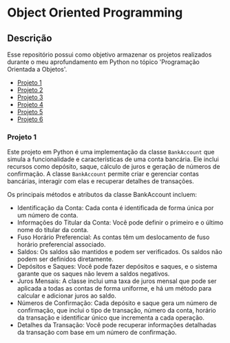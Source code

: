 ﻿# Object Oriented Programming

## Descrição
Esse repositório possui como objetivo armazenar os projetos realizados durante o meu aprofundamento em Python no tópico 'Programação Orientada a Objetos'.

- [Projeto 1](#projeto-1)
- [Projeto 2]()
- [Projeto 3]()
- [Projeto 4]()
- [Projeto 5]()
- [Projeto 6]()

### Projeto 1 

Este projeto em Python é uma implementação da classe `BankAccount` que simula a funcionalidade e características de uma conta bancária. Ele inclui recursos como depósito, saque, cálculo de juros e geração de números de confirmação. A classe `BankAccount` permite criar e gerenciar contas bancárias, interagir com elas e recuperar detalhes de transações.

Os principais métodos e atributos da classe BankAccount incluem:

- Identificação da Conta: Cada conta é identificada de forma única por um número de conta.
- Informações do Titular da Conta: Você pode definir o primeiro e o último nome do titular da conta.
- Fuso Horário Preferencial: As contas têm um deslocamento de fuso horário preferencial associado.
- Saldos: Os saldos são mantidos e podem ser verificados. Os saldos não podem ser definidos diretamente.
- Depósitos e Saques: Você pode fazer depósitos e saques, e o sistema garante que os saques não levem a saldos negativos.
- Juros Mensais: A classe inclui uma taxa de juros mensal que pode ser aplicada a todas as contas de forma uniforme, e há um método para calcular e adicionar juros ao saldo.
- Números de Confirmação: Cada depósito e saque gera um número de confirmação, que inclui o tipo de transação, número da conta, horário da transação e identificar único que incrementa a cada operação.
- Detalhes da Transação: Você pode recuperar informações detalhadas da transação com base em um número de confirmação.
